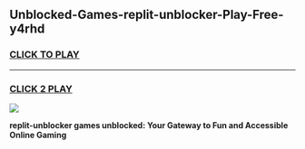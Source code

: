
## Unblocked-Games-replit-unblocker-Play-Free-y4rhd
<h3>
<a href="https://premium76.site?title=replit-unblocker&ref=20M">CLICK TO PLAY</a></h3>
<hr>

<h3>
<a href="https://premium76.site?title=replit-unblocker&ref=20M">CLICK 2 PLAY</a>
  
</h3>

<a href="https://premium76.site?title=replit-unblocker&ref=19M"><img src="https://clearcache.store/games.png"></a>


**replit-unblocker games unblocked: Your Gateway to Fun and Accessible Online Gaming**

